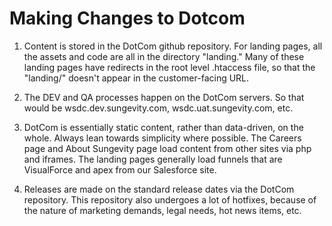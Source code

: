 # Making Changes to Dotcom

1. Content is stored in the DotCom github repository. For landing pages, all the assets and code are all in the directory "landing." Many of these landing pages have redirects in the root level .htaccess file, so that the "landing/" doesn't appear in the customer-facing URL.

2. The DEV and QA processes happen on the DotCom servers. So that would be wsdc.dev.sungevity.com, wsdc.uat.sungevity.com, etc.

3. DotCom is essentially static content, rather than data-driven, on the whole. Always lean towards simplicity where possible. The Careers page and About Sungevity page load content from other sites via php and iframes. The landing pages generally load funnels that are VisualForce and apex from our Salesforce site.

4. Releases are made on the standard release dates via the DotCom repository. This repository also undergoes a lot of hotfixes, because of the nature of marketing demands, legal needs, hot news items, etc.
